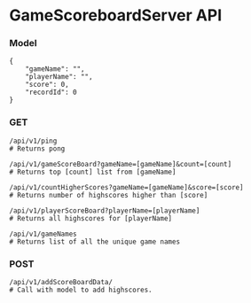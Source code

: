 GameScoreboardServer API
===

### Model
    {
        "gameName": "",
        "playerName": "",
        "score": 0,
        "recordId": 0
    }

### GET

    /api/v1/ping
    # Returns pong

    /api/v1/gameScoreBoard?gameName=[gameName]&count=[count]
    # Returns top [count] list from [gameName]

    /api/v1/countHigherScores?gameName=[gameName]&score=[score]
    # Returns number of highscores higher than [score]

    /api/v1/playerScoreBoard?playerName=[playerName]
    # Returns all highscores for [playerName]

    /api/v1/gameNames
    # Returns list of all the unique game names

### POST

    /api/v1/addScoreBoardData/
    # Call with model to add highscores.
